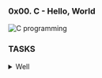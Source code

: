 ### 0x00. C - Hello, World

![C programming](https://user-images.githubusercontent.com/110563322/190161802-0dc52227-2322-4986-bef2-25a31e38418d.png)

### TASKS
<details>
Write a script that runs a C file through the preprocessor and save the result into another file.
  
* The C file name will be saved in the variable $CFILE
* The output should be saved in the file c

<summary>Well</summary>
